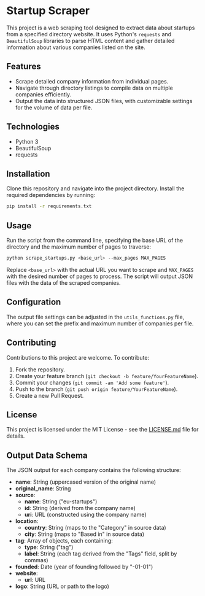 
# Startup Scraper

This project is a web scraping tool designed to extract data about startups from a specified directory website. It uses Python's `requests` and `BeautifulSoup` libraries to parse HTML content and gather detailed information about various companies listed on the site.

## Features
- Scrape detailed company information from individual pages.
- Navigate through directory listings to compile data on multiple companies efficiently.
- Output the data into structured JSON files, with customizable settings for the volume of data per file.

## Technologies
- Python 3
- BeautifulSoup
- requests

## Installation
Clone this repository and navigate into the project directory. Install the required dependencies by running:
```bash
pip install -r requirements.txt
```

## Usage
Run the script from the command line, specifying the base URL of the directory and the maximum number of pages to traverse:
```bash
python scrape_startups.py <base_url> --max_pages MAX_PAGES
```
Replace `<base_url>` with the actual URL you want to scrape and `MAX_PAGES` with the desired number of pages to process. The script will output JSON files with the data of the scraped companies.

## Configuration
The output file settings can be adjusted in the `utils_functions.py` file, where you can set the prefix and maximum number of companies per file.

## Contributing
Contributions to this project are welcome. To contribute:
1. Fork the repository.
2. Create your feature branch (`git checkout -b feature/YourFeatureName`).
3. Commit your changes (`git commit -am 'Add some feature'`).
4. Push to the branch (`git push origin feature/YourFeatureName`).
5. Create a new Pull Request.

## License
This project is licensed under the MIT License - see the [LICENSE.md](LICENSE.md) file for details.

## Output Data Schema

The JSON output for each company contains the following structure:

- **name**: String (uppercased version of the original name)
- **original_name**: String
- **source**:
  - **name**: String ("eu-startups")
  - **id**: String (derived from the company name)
  - **uri**: URL (constructed using the company name)
- **location**:
  - **country**: String (maps to the "Category" in source data)
  - **city**: String (maps to "Based in" in source data)
- **tag**: Array of objects, each containing:
  - **type**: String ("tag")
  - **label**: String (each tag derived from the "Tags" field, split by commas)
- **founded**: Date (year of founding followed by "-01-01")
- **website**:
  - **url**: URL
- **logo**: String (URL or path to the logo)
